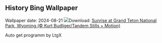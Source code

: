 ## History Bing Wallpaper
Wallpaper date: 2024-08-21
![](https://www.bing.com/th?id=OHR.TetonSunrise_EN-US0849252457_UHD.jpg&w=1000)Download: [Sunrise at Grand Teton National Park, Wyoming (© Kurt Budliger/Tandem Stills + Motion)](https://www.bing.com/th?id=OHR.TetonSunrise_EN-US0849252457_UHD.jpg)

Auto get programm by LtgX
